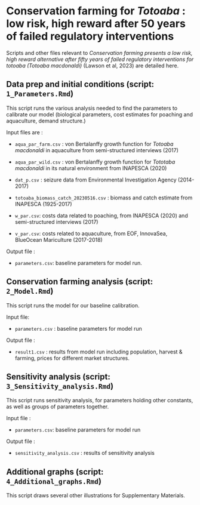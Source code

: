 # Conservation farming for *Totoaba* : low risk, high reward after 50 years of failed regulatory interventions

Scripts and other files relevant to *Conservation farming presents a low risk, high reward alternative after fifty years of failed regulatory interventions for totoaba (Totoaba macdonaldi)* (Lawson et al, 2023) are detailed here. 


## Data prep and initial conditions (script: `1_Parameters.Rmd`)
This script runs the various analysis needed to find the parameters to calibrate our model (biological parameters, cost estimates for poaching and aquaculture, demand structure.)

Input files are :

* `aqua_par_farm.csv` : von Bertalanffy growth function for *Totoaba macdonaldi* in aquaculture from semi-structured interviews (2017)

* `aqua_par_wild.csv` : von Bertalanffy growth function for *Tototaba macdonaldi* in its natural environment from INAPESCA (2020)

* `dat_p.csv` : seizure data from Environmental Investigation Agency (2014-2017)

* `totoaba_biomass_catch_20230516.csv` : biomass and catch estimate from INAPESCA (1925-2017)

* `w_par.csv`: costs data related to poaching, from INAPESCA (2020) and semi-structured interviews (2017)

* `v_par.csv`: costs related to aquaculture, from EOF, InnovaSea, BlueOcean Mariculture (2017-2018)

Output file : 

* `parameters.csv`: baseline parameters for model run. 

## Conservation farming analysis (script: `2_Model.Rmd`)
This script runs the model for our baseline calibration. 

Input file: 

* `parameters.csv` : baseline parameters for model run

Output file : 

* `result1.csv` : results from model run including population, harvest & farming, prices for different market structures. 


## Sensitivity analysis (script: `3_Sensitivity_analysis.Rmd`)
This script runs sensitivity analysis, for parameters holding other constants, as well as groups of parameters together. 

Input file : 

* `parameters.csv`: baseline parameters for model run

Output file : 

* `sensitivity_analysis.csv` : results of sensitivity analysis

## Additional graphs (script: `4_Additional_graphs.Rmd`)
This script draws several other illustrations for Supplementary Materials. 


